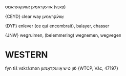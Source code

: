 אַוועקראַמען
אַוועקגעראַמט
(ᴠᴇʀʙ)

{CEYD}
clear way אַווע֜קראַמען

{DYF}
enlever (ce qui encombrait), balayer, chasser

{JNW}
wegruimen, (belemmering) wegnemen, wegvegen

WESTERN
========

fyn tiš vɛkràːmən פֿון טיש אַוועקראַמען {WTCP, Vác, 47197}
